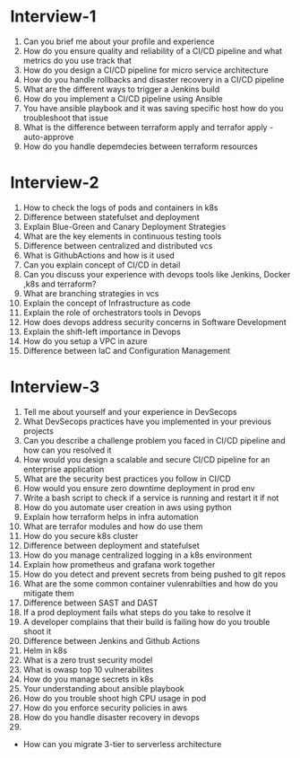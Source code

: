 # Interview-1
1. Can you brief me about your profile and experience
2. How do you ensure quality and reliability of a CI/CD pipeline and what metrics do you use track that
3. How do you design a CI/CD pipeline for micro service architecture
4. How do you handle rollbacks and disaster recovery in a CI/CD pipeline
5. What are the different ways to trigger a Jenkins build
6. How do you implement a CI/CD pipeline using Ansible
7. You have ansible playbook and it was saving specific host how do you troubleshoot that issue
8. What is the difference between terraform apply and terrafor apply -auto-approve
9. How do you handle depemdecies between terraform resources
# Interview-2
1. How to check the logs of pods and containers in k8s
2. Difference between statefulset and deployment
3. Explain Blue-Green and Canary Deployment Strategies
4. What are the key elements  in continuous testing tools
5. Difference between centralized and distributed vcs
6. What is GithubActions and how is it used
7. Can you explain concept of CI/CD in detail
8. Can you discuss your experience with devops tools like Jenkins, Docker ,k8s and terraform?
9. What are branching strategies in vcs
10. Explain the concept of Infrastructure as code
11. Explain the role of orchestrators tools in Devops
12. How does devops address security concerns in Software Development
13. Explain the shift-left importance in Devops
14. How do you setup a VPC in azure 
15. Difference between IaC and Configuration Management
# Interview-3
1. Tell me about yourself and your experience in DevSecops
2. What DevSecops practices have you implemented in your previous projects
3. Can you describe a challenge problem you faced in CI/CD pipeline and how can you resolved it
4. How would you design a scalable and secure CI/CD pipeline for an enterprise application
5. What are the security best practices you follow in CI/CD
6. How would you ensure zero downtime deployment in prod env
7. Write a bash script to check if a service is running and restart it if not
8. How do you automate user creation in aws using python
9. Explain how terraform helps in infra automation
10. What are terrafor modules and how do use them 
11. How do you secure k8s cluster
12. Difference between deployment and statefulset
13. How do you manage centralized logging in a k8s environment
14. Explain how prometheus and grafana work together
15. How do you detect and prevent secrets from being pushed to git repos
16. What are the some common container vulenrabilties and how do you mitigate them 
17. Difference between SAST and DAST
18. If a prod deployment fails what steps do you take to resolve it
19. A developer complains that their build is failing how do you trouble shoot it
20. Difference between Jenkins and Github Actions
21. Helm in k8s
22. What is a zero trust security model
23. What is owasp top 10 vulnerabilites
24. How do you manage secrets in k8s
25. Your understanding about ansible playbook
26. How do you trouble shoot high CPU usage in pod
27. How do you enforce security policies in aws
28. How do you handle disaster recovery in devops
29. 
















- How can you migrate 3-tier to serverless architecture